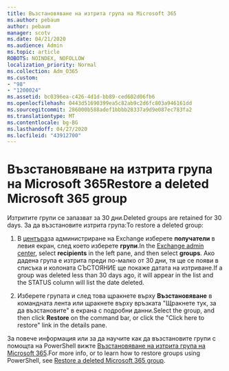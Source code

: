 ```yaml
---
title: Възстановяване на изтрита група на Microsoft 365
ms.author: pebaum
author: pebaum
manager: scotv
ms.date: 04/21/2020
ms.audience: Admin
ms.topic: article
ROBOTS: NOINDEX, NOFOLLOW
localization_priority: Normal
ms.collection: Adm_O365
ms.custom:
- "98"
- "1200024"
ms.assetid: bc0396ea-c426-4d1d-bb89-ced602d06fb6
ms.openlocfilehash: 0443d51690399ea5c82ab9c2d6fc803a946161dd
ms.sourcegitcommit: 286000b588adef1bbbb28337a9d9e087ec783fa2
ms.translationtype: MT
ms.contentlocale: bg-BG
ms.lasthandoff: 04/27/2020
ms.locfileid: "43912700"
---
```

# <a name="restore-a-deleted-microsoft-365-group"></a><span data-ttu-id="c5b6a-102">Възстановяване на изтрита група на Microsoft 365</span><span class="sxs-lookup"><span data-stu-id="c5b6a-102">Restore a deleted Microsoft 365 group</span></span>

<span data-ttu-id="c5b6a-103">Изтритите групи се запазват за 30 дни.</span><span class="sxs-lookup"><span data-stu-id="c5b6a-103">Deleted groups are retained for 30 days.</span></span> <span data-ttu-id="c5b6a-104">За да възстановите изтрита група:</span><span class="sxs-lookup"><span data-stu-id="c5b6a-104">To restore a deleted group:</span></span>
  
1. <span data-ttu-id="c5b6a-105">В [центъра](https://outlook.office365.com/ecp/)за администриране на Exchange изберете **получатели** в левия екран, след което изберете **групи**.</span><span class="sxs-lookup"><span data-stu-id="c5b6a-105">In the [Exchange admin center](https://outlook.office365.com/ecp/), select **recipients** in the left pane, and then select **groups**.</span></span> <span data-ttu-id="c5b6a-106">Ако дадена група е изтрита преди по-малко от 30 дни, тя ще се появи в списъка и колоната СЪСТОЯНИЕ ще покаже датата на изтриване.</span><span class="sxs-lookup"><span data-stu-id="c5b6a-106">If a group was deleted less than 30 days ago, it will appear in the list and the STATUS column will list the date deleted.</span></span>

2. <span data-ttu-id="c5b6a-107">Изберете групата и след това щракнете върху **Възстановяване** в командната лента или щракнете върху връзката "Щракнете тук, за да възстановите" в екрана с подробни данни.</span><span class="sxs-lookup"><span data-stu-id="c5b6a-107">Select the group, and then click **Restore** on the command bar, or click the "Click here to restore" link in the details pane.</span></span>

<span data-ttu-id="c5b6a-108">За повече информация или за да научите как да възстановите групи с помощта на PowerShell вижте [Възстановяване на изтрита група на Microsoft 365](https://go.microsoft.com/fwlink/?linkid=867802).</span><span class="sxs-lookup"><span data-stu-id="c5b6a-108">For more info, or to learn how to restore groups using PowerShell, see [Restore a deleted Microsoft 365 group](https://go.microsoft.com/fwlink/?linkid=867802).</span></span>
  